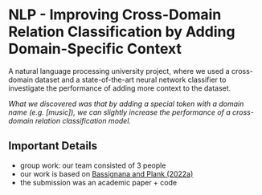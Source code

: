 # NLP - Improving Cross-Domain Relation Classification by Adding Domain-Specific Context

A natural language processing university project, where we used a cross-domain dataset and a state-of-the-art neural network classifier to investigate the performance of adding more context to the dataset.

*What we discovered was that by adding a special token with a domain name (e.g. [music]), we can slightly increase the performance of a cross-domain relation classification model.*

## Important Details
- group work: our team consisted of 3 people
- our work is based on [Bassignana and Plank (2022a)](https://aclanthology.org/2022.findings-emnlp.263/)
- the submission was an academic paper + code
